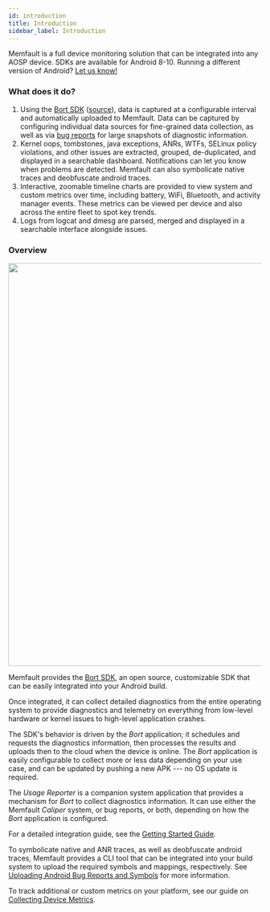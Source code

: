 ```yaml
---
id: introduction
title: Introduction
sidebar_label: Introduction
---
```


Memfault is a full device monitoring solution that can be integrated into any
AOSP device. SDKs are available for Android 8-10. Running a different version of
Android? [Let us know!](mailto:hello@memfault.com)

### What does it do?

1. Using the [Bort SDK](android/android-bort.md)
   ([source](https://github.com/memfault/bort)), data is captured at a
   configurable interval and automatically uploaded to Memfault. Data can be
   captured by configuring individual data sources for fine-grained data
   collection, as well as via
   [bug reports](https://developer.android.com/studio/debug/bug-report) for
   large snapshots of diagnostic information.
2. Kernel oops, tombstones, java exceptions, ANRs, WTFs, SELinux policy
   violations, and other issues are extracted, grouped, de-duplicated, and
   displayed in a searchable dashboard. Notifications can let you know when
   problems are detected. Memfault can also symbolicate native traces and
   deobfuscate android traces.
3. Interactive, zoomable timeline charts are provided to view system and custom
   metrics over time, including battery, WiFi, Bluetooth, and activity manager
   events. These metrics can be viewed per device and also across the entire
   fleet to spot key trends.
4. Logs from logcat and dmesg are parsed, merged and displayed in a searchable
   interface alongside issues.

### Overview

<p align="center">
  <img width="800" src="/binary-assets/android-bort-architecture.svg" />
</p>

Memfault provides the [Bort SDK](android-bort.md), an open source, customizable
SDK that can be easily integrated into your Android build.

Once integrated, it can collect detailed diagnostics from the entire operating
system to provide diagnostics and telemetry on everything from low-level
hardware or kernel issues to high-level application crashes.

The SDK's behavior is driven by the _Bort_ application; it schedules and
requests the diagnostics information, then processes the results and uploads
then to the cloud when the device is online. The _Bort_ application is easily
configurable to collect more or less data depending on your use case, and can be
updated by pushing a new APK --- no OS update is required.

The _Usage Reporter_ is a companion system application that provides a mechanism
for _Bort_ to collect diagnostics information. It can use either the Memfault
_Caliper_ system, or bug reports, or both, depending on how the _Bort_
application is configured.

For a detailed integration guide, see the
[Getting Started Guide](android-getting-started-guide.md).

To symbolicate native and ANR traces, as well as deobfuscate android traces,
Memfault provides a CLI tool that can be integrated into your build system to
upload the required symbols and mappings, respectively. See
[Uploading Android Bug Reports and Symbols](uploading-android-bugreports.md) for
more information.

To track additional or custom metrics on your platform, see our guide on
[Collecting Device Metrics](android-eventlog-metrics.md).
